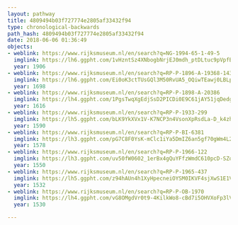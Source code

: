 ```yaml
---
layout: pathway
title: 4809494b03f727774e2805af33432f94
type: chronological-backwards
path_hash: 4809494b03f727774e2805af33432f94
date: 2018-06-06 01:36:49
objects:
- weblink: https://www.rijksmuseum.nl/en/search?q=NG-1994-65-1-49-5
  imglink: https://lh6.ggpht.com/1vHzntSz4XNbogbNrjEJ0mdh_ptDLtuc9pVpfBE_Vw3gfxTx1vOGrlB-Eaq6GeP3Wz06sE85NJ5zxoR5q4eGXlasaYM=s200
  year: 1906
- weblink: https://www.rijksmuseum.nl/en/search?q=RP-P-1896-A-19368-1435(V)
  imglink: https://lh6.ggpht.com/Ei0oK3ctTUsGQl3M50RvUA5_OQiwTEawj0LBLpxflAYDz01YN0flm7c8ObYCztAlAGQCJmkXJJdB4cEjq3k6qm5moGA=s200
  year: 1698
- weblink: https://www.rijksmuseum.nl/en/search?q=RP-P-1898-A-20386
  imglink: https://lh4.ggpht.com/1PgsTwqXgEdjSsD2PICDi0E9C61jAY51jqDedg3baOupnI6gUdMtgY9tNbPdhDZKz0262RmDbSmXcdlSzQH1TqdJI9o=s200
  year: 1616
- weblink: https://www.rijksmuseum.nl/en/search?q=RP-P-1933-299
  imglink: https://lh5.ggpht.com/bLK9YkXVx1V-K7NCP3n4VsonXpRsdLa-D_k4zh3H2a3J4Lr1WuKEHI8QkYjoGErgj8tvY9Q6UkrjiEI2s5_b292sEJqI=s200
  year: 1590
- weblink: https://www.rijksmuseum.nl/en/search?q=RP-P-BI-6381
  imglink: https://lh3.ggpht.com/pG7C8F0YsK-mClc1iYa5DmIZ6an5gf70gWm4L2tueUbrri_R5F212xvKpNO3dphPSjLbuVmHPneBXGvpw7WTsnir5L4=s200
  year: 1578
- weblink: https://www.rijksmuseum.nl/en/search?q=RP-P-1966-122
  imglink: https://lh3.ggpht.com/uv50fW0602_1erBx4gQuYFfzWmdC610pcD-SZoVvPAb7uFE279Kh0zqyZKWvhaq3-K3hqxBHemHl-X89KDc-84XmjCw=s200
  year: 1550
- weblink: https://www.rijksmuseum.nl/en/search?q=RP-P-1965-437
  imglink: https://lh5.ggpht.com/z94hAUn4h1XyHpecneiOYSM0IKVF4sjXwS1E1Vz9LS4yWcv_3vrLIk70TohHL3dKjhkG-dUm-zTeeB5aAuwsyhnhSQ=s200
  year: 1532
- weblink: https://www.rijksmuseum.nl/en/search?q=RP-P-OB-1970
  imglink: https://lh4.ggpht.com/vG8OMgdVr0t9-4KilkWo8-cBd7i5OHVXoFp3lV08znS_chj-afbYlgKAzT7K0DmrzoYlafInuIvJEDJpoLDdsuGsrlpv=s200
  year: 1530

---
```

